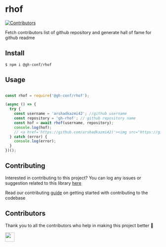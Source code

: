 # rhof

<!-- Add Badges here -->
[![Contributors](https://img.shields.io/github/contributors/gh-conf/rhof.svg)](https://github.com/gh-conf/rhof/graphs/contributors)

Fetch contributors list of github repository and generate hall of fame for github readme

## Install

```
$ npm i @gh-conf/rhof
```

## Usage

```javascript

const rhof = require('@gh-conf/rhof');

(async () => {
  try {
    const username = 'arshadkazmi42'; //github username
    const repository = 'gh-rhof'; // github repository name
    const hof = await rhof(username, repository);
    console.log(hof);
    // <a href='https://github.com/arshadkazmi42)'><img src="https://github.com/arshadkazmi42.png" width="30" /></a>
  } catch (error) {
    console.log(error);
  }
})();


```


## Contributing

Interested in contributing to this project?
You can log any issues or suggestion related to this library [here](https://github.com/gh-conf/rhof/issues/new)

Read our contributing [guide](CONTRIBUTING.md) on getting started with contributing to the codebase

## Contributors

Thank you to all the contributors who help in making this project better :raised_hands:

<a href="https://github.com/arshadkazmi42)"><img src="https://github.com/arshadkazmi42.png" width="30" /></a>
